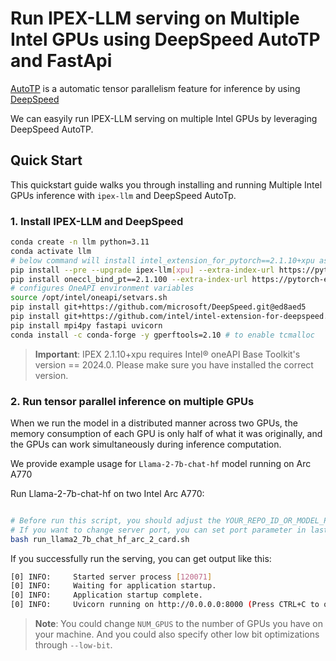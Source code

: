 # Run IPEX-LLM serving on Multiple Intel GPUs using DeepSpeed AutoTP and FastApi

[AutoTP](https://www.deepspeed.ai/tutorials/automatic-tensor-parallelism/) is a automatic tensor parallelism feature for inference by using [DeepSpeed](https://github.com/microsoft/DeepSpeed)

We can easyily run IPEX-LLM serving on multiple Intel GPUs by leveraging DeepSpeed AutoTP.

## Quick Start

This quickstart guide walks you through installing and running Multiple Intel GPUs inference with `ipex-llm` and DeepSpeed AutoTp.


### 1. Install IPEX-LLM and DeepSpeed

```bash
conda create -n llm python=3.11
conda activate llm
# below command will install intel_extension_for_pytorch==2.1.10+xpu as default
pip install --pre --upgrade ipex-llm[xpu] --extra-index-url https://pytorch-extension.intel.com/release-whl/stable/xpu/us/
pip install oneccl_bind_pt==2.1.100 --extra-index-url https://pytorch-extension.intel.com/release-whl/stable/xpu/us/
# configures OneAPI environment variables
source /opt/intel/oneapi/setvars.sh
pip install git+https://github.com/microsoft/DeepSpeed.git@ed8aed5
pip install git+https://github.com/intel/intel-extension-for-deepspeed.git@0eb734b
pip install mpi4py fastapi uvicorn
conda install -c conda-forge -y gperftools=2.10 # to enable tcmalloc

```
> **Important**: IPEX 2.1.10+xpu requires Intel® oneAPI Base Toolkit's version == 2024.0. Please make sure you have installed the correct version.

### 2. Run tensor parallel inference on multiple GPUs

When we run the model in a distributed manner across two GPUs, the memory consumption of each GPU is only half of what it was originally, and the GPUs can work simultaneously during inference computation.

We provide example usage for `Llama-2-7b-chat-hf` model running on Arc A770

Run Llama-2-7b-chat-hf on two Intel Arc A770:

```bash

# Before run this script, you should adjust the YOUR_REPO_ID_OR_MODEL_PATH in last line
# If you want to change server port, you can set port parameter in last line
bash run_llama2_7b_chat_hf_arc_2_card.sh
```

If you successfully run the serving, you can get output like this:

```bash
[0] INFO:     Started server process [120071]
[0] INFO:     Waiting for application startup.
[0] INFO:     Application startup complete.
[0] INFO:     Uvicorn running on http://0.0.0.0:8000 (Press CTRL+C to quit)
```
> **Note**: You could change `NUM_GPUS` to the number of GPUs you have on your machine. And you could also specify other low bit optimizations through `--low-bit`.
